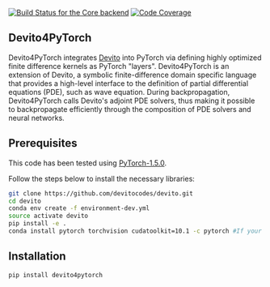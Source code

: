 [![Build Status for the Core backend](https://github.com/devitocodes/devito/workflows/CI-tests/badge.svg)](https://github.com/devitocodes/devito/actions?query=workflow%3ACI-tests)
[![Code Coverage](https://codecov.io/gh/devitocodes/devito/branch/master/graph/badge.svg)](https://codecov.io/gh/devitocodes/devito)

## Devito4PyTorch

Devito4PyTorch integrates [Devito](https://www.devitoproject.org/) into PyTorch via defining highly optimized finite difference kernels as PyTorch "layers". Devito4PyTorch is an extension of Devito, a symbolic finite-difference domain specific language that provides a high-level interface to the definition of partial differential equations (PDE), such as wave equation. During backpropagation, Devito4PyTorch calls Devito's adjoint PDE solvers, thus making it possible to backpropagate efficiently through the composition of PDE solvers and neural networks.

## Prerequisites

This code has been tested using [PyTorch-1.5.0](https://github.com/pytorch/pytorch/releases/tag/v1.5.0).

Follow the steps below to install the necessary libraries:

```bash
git clone https://github.com/devitocodes/devito.git
cd devito
conda env create -f environment-dev.yml
source activate devito
pip install -e .
conda install pytorch torchvision cudatoolkit=10.1 -c pytorch #If your system has GPU
```

## Installation

```bash
pip install devito4pytorch
```

